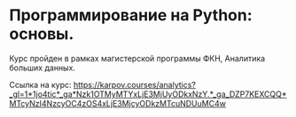 # Программирование на Python: основы.
Курс пройден в рамках магистерской программы ФКН, Аналитика больших данных.

Ссылка на курс: https://karpov.courses/analytics?_gl=1*1jo4tic*_ga*Nzk1OTMyMTYxLjE3MjUyODkxNzY.*_ga_DZP7KEXCQQ*MTcyNzI4NzcyOC4zOS4xLjE3MjcyODkzMTcuNDUuMC4w
